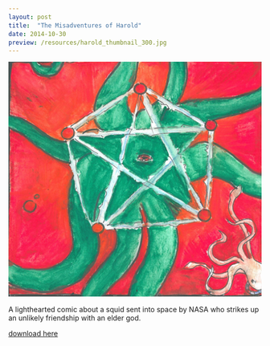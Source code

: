 ```yaml
---
layout: post
title:  "The Misadventures of Harold"
date: 2014-10-30
preview: /resources/harold_thumbnail_300.jpg
---
```


![Picture 1](/resources/harold_preview.jpg)

A lighthearted comic about a squid sent into space by NASA who strikes up an unlikely friendship with an elder god.

[download here](/resources/harold.pdf)

